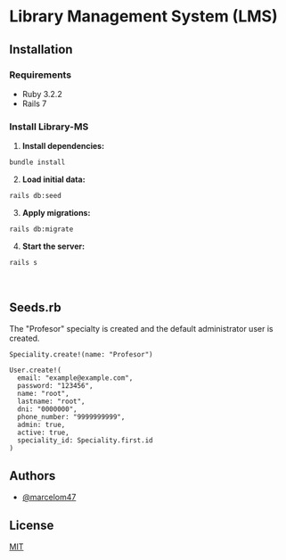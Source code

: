 
# Library Management System (LMS) <br>
## Installation

### Requirements

- Ruby 3.2.2
- Rails 7

### Install Library-MS

1. **Install dependencies:**

  ```bash
  bundle install
  ```

2. **Load initial data:**

  ```bash
  rails db:seed
  ```

3. **Apply migrations:**

  ```bash
  rails db:migrate
  ```
4. **Start the server:**

  ```bash
  rails s
  ```
<br>

## Seeds.rb
The "Profesor" specialty is created and the default administrator user is created.

```
Speciality.create!(name: "Profesor")

User.create!(
  email: "example@example.com",
  password: "123456",
  name: "root",
  lastname: "root",
  dni: "0000000",
  phone_number: "9999999999",
  admin: true,
  active: true,
  speciality_id: Speciality.first.id
)
```

## Authors

- [@marcelom47](https://www.github.com/marcelom47)

## License

[MIT](https://choosealicense.com/licenses/mit/)
